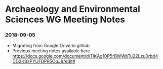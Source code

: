 # Archaeology and Environmental Sciences WG Meeting Notes


### 2018-09-05
* Migrating from Google Drive to github
* Previous meeting notes available here https://docs.google.com/document/d/11KAg10P5rBWWbTu22Lzu0rbd4DD2KBzPYUFDPR5OqJ8/edit#
